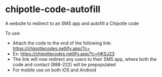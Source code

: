 # chipotle-code-autofill
A website to redirect to an SMS app and autofill a Chipotle code

To use:
- Attach the code to the end of the following link: https://chipotlecodes.netlify.app/?c=
- Ex: https://chipotlecodes.netlify.app/?c=HKSJ23
- The link will now redirect any users to their SMS app, where both the code and contact (888-222) will be prepopulated
- For mobile use on both iOS and Android
